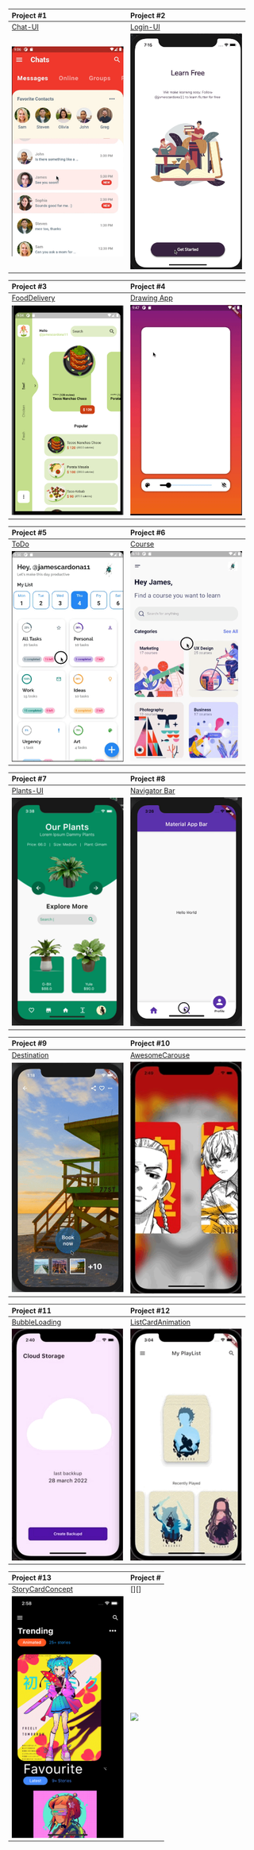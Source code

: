 | Project #1                                                   | Project #2                                                  |
| :----------------------------------------------------------- | :---------------------------------------------------------- |
| [Chat-UI][chat-ui]                                           | [Login-UI][login-ui]                                        |
| <img src="chat_ui_flutter/preview/preview.gif" width="225"/> | <img src="login_animated_app/gif/preview.gif" width="225"/> |

| Project #3                                                     | Project #4                                                       |
| :------------------------------------------------------------- | :--------------------------------------------------------------- |
| [FoodDelivery][fooddelivery]                                   | [Drawing App][drawing-app]                                       |
| <img src="food_delivery_app/preview/preview.png" width="225"/> | <img src="custom_painting_app/preview/preview.gif" width="225"/> |

| Project #5                                               | Project #6                                                 |
| :------------------------------------------------------- | :--------------------------------------------------------- |
| [ToDo][todo]                                             | [Course][course-app]                                       |
| <img src="todo_app_rp/preview/preview.gif" width="225"/> | <img src="course_ui_app/preview/preview.gif" width="225"/> |

| Project #7                                                  | Project #8                                                         |
| :---------------------------------------------------------- | :----------------------------------------------------------------- |
| [Plants-UI][plants]                                         | [Navigator Bar][simple_navigation_bar]                                         |
| <img src="plants_project/preview/preview.gif" width="225"/> | <img src="simple_navigation_bar/preview/preview.gif" width="225"/> |

| Project #9                                                | Project #10                                                    |
| :-------------------------------------------------------- | :------------------------------------------------------------- |
| [Destination][destination]                                  | [AwesomeCarouse][awesomeCarousel]                               |
| <img src="destination_view_app/preview.gif" width="225"/> | <img src="awesome_carousel/preview.gif" width="225"/> |

| Project #11                                                | Project #12                                                    |
| :-------------------------------------------------------- | :------------------------------------------------------------- |
| [BubbleLoading][bubbleLoading]                                  | [ListCardAnimation][listCardAnimation]                               |
| <img src="bubble_loading/preview.gif" width="225"/> | <img src="list_card_animation/preview.gif" width="225"/> |


| Project #13                                                | Project #                                                    |
| :-------------------------------------------------------- | :------------------------------------------------------------- |
| [StoryCardConcept][storyCardConcept]                                  | [][]                               |
| <img src="story_card_concept/preview.png" width="225"/> | <img src="list_card_animation/preview" width="225"/> |

[//]: #Projects
[chat-ui]: https://github.com/jamescardona11/flutter_ui_challenges/tree/master/chat_ui_flutter
[login-ui]: https://github.com/jamescardona11/flutter_ui_challenges/tree/master/login_animated_app
[fooddelivery]: https://github.com/jamescardona11/flutter_ui_challenges/tree/master/food_delivery_app
[drawing-app]: https://github.com/jamescardona11/flutter_ui_challenges/tree/master/custom_painting_app
[todo]: https://github.com/jamescardona11/flutter_ui_challenges/tree/master/todo_app_rp
[course-app]: https://github.com/jamescardona11/flutter_ui_challenges/tree/master/course_ui_app
[plants]: https://github.com/jamescardona11/flutter_ui_challenges/tree/master/plants_project
[destination]: https://github.com/jamescardona11/flutter_ui_challenges/tree/master/destination_view_app
[simple_navigation_bar]: https://github.com/jamescardona11/flutter_ui_challenges/tree/master/simple_navigation_bar


[awesomeCarousel]: https://github.com/jamescardona11/flutter_ui_challenges/tree/master/awesome_carousel
[bubbleLoading]: https://github.com/jamescardona11/flutter_ui_challenges/tree/master/bubble_loading
[fabMenu]: https://github.com/jamescardona11/flutter_ui_challenges/tree/master/fab_menu_challenge
[listCardAnimation]: https://github.com/jamescardona11/flutter_ui_challenges/tree/master/list_card_animation
[storyCardConcept]: https://github.com/jamescardona11/flutter_ui_challenges/tree/master/story_card_concept
